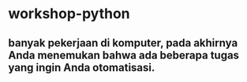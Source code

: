 # workshop-python
## banyak pekerjaan di komputer, pada akhirnya Anda menemukan bahwa ada beberapa tugas yang ingin Anda otomatisasi.
